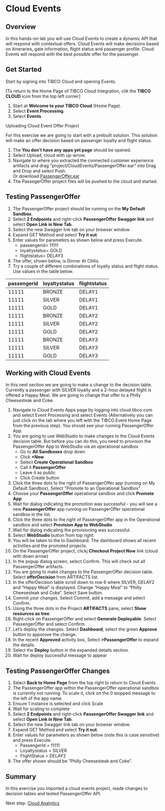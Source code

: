 # Cloud Events

## Overview

In this hands-on lab you will use Cloud Events to create a dynamic API that will respond with contextual offers.  Cloud Events will make decisions based on itineraries, gate information, flight status and passenger profile.  Cloud Events will respond with the best possible offer for the passenger.   

## Get Started

Start by signing into TIBCO Cloud and opening Events.

[To return to the Home Page of TIBCO Cloud Integration, clik the **TIBCO CLOUD** icon from the top left corner]

1)	Start at **Welcome to your TIBCO Cloud** (Home Page).
2)	Select **Event Processing**.
3)	Select **Events**.

Uploading Cloud Event Offer Project

For this exercise we are going to start with a prebuilt solution.  This solution will make an offer decision based on passenger loyalty and flight status. 

1)	The **You don’t have any apps yet page** should be opened.
2)	Select Upload, cloud with up-arrow.
3)	Navigate to where you extracted the connected customer experience artifacts and drag "project/CloudEvents/PassengerOffer.ear" into Drag and Drop and select Push. 
<br>Or download [PassengerOffer.ear](https://github.com/claw-ai/Keys2Cloud/tree/master/project/cloudevents/PassengerOffer.ear)
4)	The PassegerOffer project files will be pushed to the cloud and started.

## Testing  PassengerOffer

1)	The PassengerOffer project should be running on the **My Default Sandbox**.
2)	Select **2 Endpoints** and right-click **PassengerOffer Swagger link** and select **Open Link in New Tab**.
3)	Select the new Swagger link tab on your browser window.
4)	Expand GET Method and select **Try it out**.
4)	Enter values for parameters as shown below and press Execute.
	- passengerid= 11111
	- loyaltystatus= GOLD
	- flightstatus= DELAY3
5)	The offer, shown below, is Dinner At Chilis.
6)	Try a couple of different combinations of loyalty status and flight status. Use values in the table below.

| passengerid |	loyaltystatus |	flightstatus |
| ----------- | ------------- | ------------ |
| 11111 | BRONZE | DELAY1 |
| 11111 | SILVER |DELAY1 |
| 11111	| GOLD | DELAY1 |
| 11111	| BRONZE | DELAY2 |
| 11111	| SILVER | DELAY2 |
| 11111	| GOLD | DELAY2 |
| 11111	| BRONZE | DELAY3 |
| 11111	| SILVER | DELAY3 |
| 11111 | GOLD | DELAY3 |

## Working with Cloud Events

In this next section we are going to make a change to the decision table.  Currently a passenger with SILVER loyalty and a 2-hour delayed flight is offered a Happy Meal.  We are going to change that offer to a Philly Cheesesteak and Coke.

1)	Navigate to Cloud Events Apps page by logging into cloud.tibco.com and select Event Processing and select Events (Alternatively you can just click on the tab where you left with the TIBCO Event Home Page from the previous step).  You should see your running PassengerOffer App.
2)	You are going to use WebStudio to make changes to the Cloud Events decision table.  But before you can do this, you need to provision the PassengerOffer App to WebStudio via an operational sandbox
	- Go to **All Sandboxes** drop down
	- Click **+New**
	- Select **Create Operational Sandbox**
	- Call it **PassengerOffer**
	- Leave it as public
	- Click Create button
3)	Click the three dots to the right of PassengerOffer app (running on My Default Sandbox), Select "Promote to an Operational Sandbox"
4)	Choose your **PassengerOffer** operational sandbox and click **Promote App**
5)	Wait for dialog indicating the promotion was successful - you will see a new **PassengerOffer** app running on PassengerOffer operational sandbox  in the list.
6)	Click the three dots to the right of PassengerOffer app in the Operational sandbox and select **Provision App to WebStudio**
7)	Wait for dialog indicating the provisioning was successful.
8)	Select **WebStudio** button from top right.
9)	You will be taken to the to Dashboard. The dashboard shows all recent activities and the promoted projects.
10)	On the PassengerOffer project, clickj **Checkout Project Now** link (cloud with down arrow)
11)	In the popup dialog screen, select Confirm. This will check out all PassengerOffer artifacts.
12)	You are going to make changes to the PassengerOffer decision table. Select **offerDecision** from ARTIFACTS list.
13)	In the offerDecision table scroll down to row 6 where SILVER, DELAY2 and “Happy Meal” is displayed. Change “Happy Meal” to “Philly Cheesesteak and Coke”. Select Save button.
14)	Commit your changes. Select Commit, add a message and select Confirm.
15)	Using the three dots in the Project **ARTIFACTS** pane, select **Show resources as tree**.
16)	Right-click on PassengerOffer and select **Generate Deployable**. Select PassengerOffer and select Confirm.
17)	Let’s deploy the changes. Select **Dashboard**, select the green **Approve** button to apporove the change.
18)	In the recent **Approved** activity box,  Select **>PassengerOffer** to expand the details.
19)	Select the **Deploy** button in the expanded details section.
20)	Wait for deploy successful message to appear


## Testing PassengerOffer Changes

1)	Select **Back to Home Page** from the top right to return to Cloud Events
2)	The PassengerOffer app within the PassengerOffer operational sandbox is currently not running. To scale it, click on the 0 stopped message to the left of the app name.
3)	Ensure 1 instance is selected and click Scale
4)	Wait for scaling to complete
5)	Select **2 Endpoints** and right-click **PassengerOffer Swagger link** and select **Open Link in New Tab**.
6)	Select the new Swagger link tab on your browser window.
7)	Expand GET Method and select **Try it out**.
8)	Enter values for parameters as shown below (note this is case sensitive) and press Execute.
	- PassengerId = 11111
	- Loyaltystatus = SILVER
	- FlightStatus = DELAY2
9)	The offer shown should be "Philly Cheesesteak and Coke".

## Summary
In this exercise you imported a cloud events project, made changes to decision tables and tested PassengerOffer API.  

Next step: [Cloud Analytics](5.analytics.md)  
